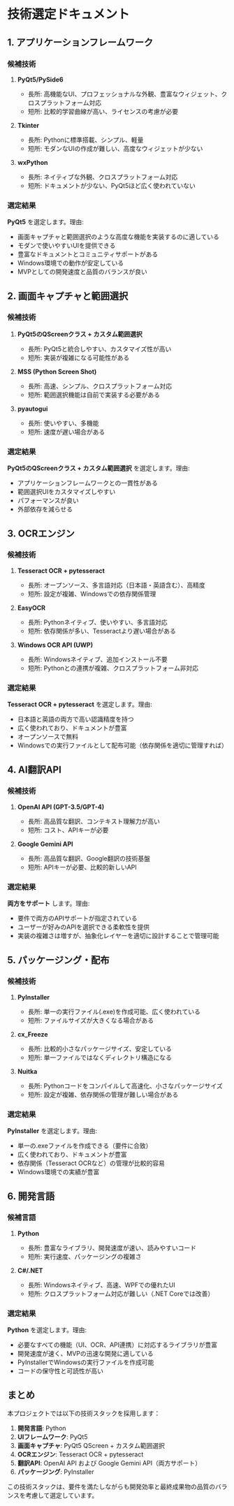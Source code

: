 # 技術選定ドキュメント

## 1. アプリケーションフレームワーク

### 候補技術
1. **PyQt5/PySide6**
   - 長所: 高機能なUI、プロフェッショナルな外観、豊富なウィジェット、クロスプラットフォーム対応
   - 短所: 比較的学習曲線が高い、ライセンスの考慮が必要

2. **Tkinter**
   - 長所: Pythonに標準搭載、シンプル、軽量
   - 短所: モダンなUIの作成が難しい、高度なウィジェットが少ない

3. **wxPython**
   - 長所: ネイティブな外観、クロスプラットフォーム対応
   - 短所: ドキュメントが少ない、PyQt5ほど広く使われていない

### 選定結果
**PyQt5** を選定します。理由:
- 画面キャプチャと範囲選択のような高度な機能を実装するのに適している
- モダンで使いやすいUIを提供できる
- 豊富なドキュメントとコミュニティサポートがある
- Windows環境での動作が安定している
- MVPとしての開発速度と品質のバランスが良い

## 2. 画面キャプチャと範囲選択

### 候補技術
1. **PyQt5のQScreenクラス + カスタム範囲選択**
   - 長所: PyQt5と統合しやすい、カスタマイズ性が高い
   - 短所: 実装が複雑になる可能性がある

2. **MSS (Python Screen Shot)**
   - 長所: 高速、シンプル、クロスプラットフォーム対応
   - 短所: 範囲選択機能は自前で実装する必要がある

3. **pyautogui**
   - 長所: 使いやすい、多機能
   - 短所: 速度が遅い場合がある

### 選定結果
**PyQt5のQScreenクラス + カスタム範囲選択** を選定します。理由:
- アプリケーションフレームワークとの一貫性がある
- 範囲選択UIをカスタマイズしやすい
- パフォーマンスが良い
- 外部依存を減らせる

## 3. OCRエンジン

### 候補技術
1. **Tesseract OCR + pytesseract**
   - 長所: オープンソース、多言語対応（日本語・英語含む）、高精度
   - 短所: 設定が複雑、Windowsでの依存関係管理

2. **EasyOCR**
   - 長所: Pythonネイティブ、使いやすい、多言語対応
   - 短所: 依存関係が多い、Tesseractより遅い場合がある

3. **Windows OCR API (UWP)**
   - 長所: Windowsネイティブ、追加インストール不要
   - 短所: Pythonとの連携が複雑、クロスプラットフォーム非対応

### 選定結果
**Tesseract OCR + pytesseract** を選定します。理由:
- 日本語と英語の両方で高い認識精度を持つ
- 広く使われており、ドキュメントが豊富
- オープンソースで無料
- Windowsでの実行ファイルとして配布可能（依存関係を適切に管理すれば）

## 4. AI翻訳API

### 候補技術
1. **OpenAI API (GPT-3.5/GPT-4)**
   - 長所: 高品質な翻訳、コンテキスト理解力が高い
   - 短所: コスト、APIキーが必要

2. **Google Gemini API**
   - 長所: 高品質な翻訳、Google翻訳の技術基盤
   - 短所: APIキーが必要、比較的新しいAPI

### 選定結果
**両方をサポート** します。理由:
- 要件で両方のAPIサポートが指定されている
- ユーザーが好みのAPIを選択できる柔軟性を提供
- 実装の複雑さは増すが、抽象化レイヤーを適切に設計することで管理可能

## 5. パッケージング・配布

### 候補技術
1. **PyInstaller**
   - 長所: 単一の実行ファイル(.exe)を作成可能、広く使われている
   - 短所: ファイルサイズが大きくなる場合がある

2. **cx_Freeze**
   - 長所: 比較的小さなパッケージサイズ、安定している
   - 短所: 単一ファイルではなくディレクトリ構造になる

3. **Nuitka**
   - 長所: Pythonコードをコンパイルして高速化、小さなパッケージサイズ
   - 短所: 設定が複雑、依存関係の管理が難しい場合がある

### 選定結果
**PyInstaller** を選定します。理由:
- 単一の.exeファイルを作成できる（要件に合致）
- 広く使われており、ドキュメントが豊富
- 依存関係（Tesseract OCRなど）の管理が比較的容易
- Windows環境での実績が豊富

## 6. 開発言語

### 候補言語
1. **Python**
   - 長所: 豊富なライブラリ、開発速度が速い、読みやすいコード
   - 短所: 実行速度、パッケージングの複雑さ

2. **C#/.NET**
   - 長所: Windowsネイティブ、高速、WPFでの優れたUI
   - 短所: クロスプラットフォーム対応が難しい（.NET Coreでは改善）

### 選定結果
**Python** を選定します。理由:
- 必要なすべての機能（UI、OCR、API連携）に対応するライブラリが豊富
- 開発速度が速く、MVPの迅速な開発に適している
- PyInstallerでWindowsの実行ファイルを作成可能
- コードの保守性と可読性が高い

## まとめ

本プロジェクトでは以下の技術スタックを採用します：

1. **開発言語**: Python
2. **UIフレームワーク**: PyQt5
3. **画面キャプチャ**: PyQt5 QScreen + カスタム範囲選択
4. **OCRエンジン**: Tesseract OCR + pytesseract
5. **翻訳API**: OpenAI API および Google Gemini API（両方サポート）
6. **パッケージング**: PyInstaller

この技術スタックは、要件を満たしながらも開発効率と最終成果物の品質のバランスを考慮して選定しています。

